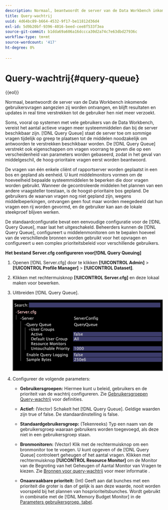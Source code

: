 ```yaml
---
description: Normaal, beantwoordt de server van de Data Workbench inkomende gebruikersvragen aangezien zij worden ontvangen, en blijft resultaten en updates in real time verstrekken tot de gebruiker hen niet meer verzoekt.
title: Query-wachtrij
uuid: 4d64bc89-b664-4532-9f17-be11812d36d4
exl-id: 5d9b20bf-9396-4016-beed-cee8f533f3ea
source-git-commit: b1dda69a606a16dccca30d2a74c7e63dbd27936c
workflow-type: tm+mt
source-wordcount: '417'
ht-degree: 0%

---
```


# Query-wachtrij{#query-queue}

{{eol}}

Normaal, beantwoordt de server van de Data Workbench inkomende gebruikersvragen aangezien zij worden ontvangen, en blijft resultaten en updates in real time verstrekken tot de gebruiker hen niet meer verzoekt.

Soms, vooral op systemen met vele gebruikers van de Data Workbench, vereist het aantal actieve vragen meer systeemmiddelen dan bij de server beschikbaar zijn. [!DNL Query Queue] staat de server toe om sommige vragen tijdelijk op greep te plaatsen tot de middelen noodzakelijk om antwoorden te verstrekken beschikbaar worden. De [!DNL Query Queue] verstrekt ook eigenschappen om vragen voorrang te geven die op een verscheidenheid van parameters worden gebaseerd, zodat in het geval van middelgeschil, de hoog-prioritaire vragen eerst worden beantwoord.

De vragen van één enkele cliënt of rapportserver worden geplaatst in een bos en gepland als eenheid. U kunt middelmonitors vormen om de hoeveelheid bepaalde systeemmiddelen te beperken die door vragen worden gebruikt. Wanneer de gecontroleerde middelen het plannen van een andere vraagsteller toestaan, is de hoogst-prioritaire bos gepland. De gebruikers de waarvan vragen nog niet gepland zijn, wegens middelbeperkingen, ontvangen geen fout maar worden meegedeeld dat hun vragen een rij worden gevormd, en de gebruiker kan aan de lokale steekproef blijven werken.

De standaardconfiguratie bevat een eenvoudige configuratie voor de [!DNL Query Queue], maar laat het uitgeschakeld. Beheerders kunnen de [!DNL Query Queue], configureert u middelenmonitoren om te bepalen hoeveel van de verschillende bronnen worden gebruikt voor het opvragen en configureert u een complex prioriteitsbeleid voor verschillende gebruikers.

**Het bestand Server.cfg configureren voor[!DNL Query Queuing]**

1. Openen [!DNL Server.cfg] door te klikken **[!UICONTROL Admin]** > **[!UICONTROL Profile Manager]** > **[!UICONTROL Dataset]**.
1. Klikken met rechtermuisknop **[!UICONTROL Server.cfg]** en deze lokaal maken voor bewerken.
1. Uitbreiden [!DNL Query Queue].

   ![](assets/queryqueue1.png)

1. Configureer de volgende parameters:

   * **Gebruikersgroepen:** Hiermee kunt u beleid, gebruikers en de prioriteit van de wachtrij configureren. Zie [Gebruikersgroepen Query-wachtrij](../../../../home/c-get-started/c-admin-intrf/c-query-que/c-query-que-user-grps.md#concept-5555f51402ed49419c067d61738474c1) voor definities.

   * **Actief:** (Vector) Schakelt het [!DNL Query Queue]. Geldige waarden zijn true of false. De standaardinstelling is false.

   * **Standaardgebruikersgroep:** (Tekenreeks) Typ een naam van de gebruikersgroep waaraan gebruikers worden toegevoegd, als deze niet in een gebruikersgroep staan.
   * **Bronmonitoren:** (Vector) Klik met de rechtermuisknop om een bronmonitor toe te voegen. U kunt opgeven of de [!DNL Query Queue] controleert geheugen of het aantal vragen. Klikken met rechtermuisknop **[!UICONTROL Resource Monitor]** om de Monitor van de Begroting van het Geheugen of Aantal Monitor van Vragen te kiezen. Zie [Bronnen voor query-wachtrij](../../../../home/c-get-started/c-admin-intrf/c-query-que/c-query-que-res-mon.md#concept-0840967b228c4d5ba3b59b4b2759f325) voor meer informatie .

   * **Onaanraakbare prioriteit:** (Int) Geeft aan dat bunches met een prioriteit die groter is dan of gelijk is aan deze waarde, nooit worden voorspeld bij het plannen van hosprioriteitsbunches. Wordt gebruikt in combinatie met de [!DNL Memory Budget Monitor] in de [Parameters gebruikersgroep, tabel](../../../../home/c-get-started/c-admin-intrf/c-query-que/c-query-que-user-grps.md#concept-5555f51402ed49419c067d61738474c1).
